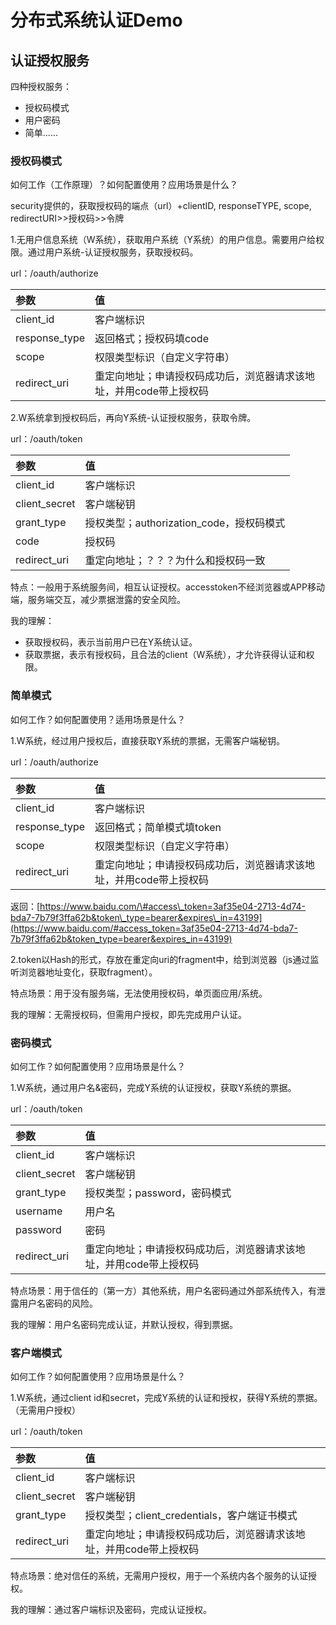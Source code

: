 # 分布式系统认证Demo

## 认证授权服务

四种授权服务：

* 授权码模式
* 用户密码
* 简单......

### 授权码模式

如何工作（工作原理）？如何配置使用？应用场景是什么？

security提供的，获取授权码的端点（url）+clientID, responseTYPE, scope, redirectURI&gt;&gt;授权码&gt;&gt;令牌

1.无用户信息系统（W系统），获取用户系统（Y系统）的用户信息。需要用户给权限。通过用户系统-认证授权服务，获取授权码。

url：/oauth/authorize

| 参数 | 值 |
| :--- | :--- |
| client\_id | 客户端标识 |
| response\_type | 返回格式；授权码填code |
| scope | 权限类型标识（自定义字符串） |
| redirect\_uri | 重定向地址；申请授权码成功后，浏览器请求该地址，并用code带上授权码 |

2.W系统拿到授权码后，再向Y系统-认证授权服务，获取令牌。

url：/oauth/token

| 参数 | 值 |
| :--- | :--- |
| client\_id | 客户端标识 |
| client\_secret | 客户端秘钥 |
| grant\_type | 授权类型；authorization\_code，授权码模式 |
| code | 授权码 |
| redirect\_uri | 重定向地址；？？？为什么和授权码一致 |

特点：一般用于系统服务间，相互认证授权。accesstoken不经浏览器或APP移动端，服务端交互，减少票据泄露的安全风险。

我的理解：

* 获取授权码，表示当前用户已在Y系统认证。
* 获取票据，表示有授权码，且合法的client（W系统），才允许获得认证和权限。

### 简单模式

如何工作？如何配置使用？适用场景是什么？

1.W系统，经过用户授权后，直接获取Y系统的票据，无需客户端秘钥。

url：/oauth/authorize

| 参数 | 值 |
| :--- | :--- |
| client\_id | 客户端标识 |
| response\_type | 返回格式；简单模式填token |
| scope | 权限类型标识（自定义字符串） |
| redirect\_uri | 重定向地址；申请授权码成功后，浏览器请求该地址，并用code带上授权码 |

返回：[https://www.baidu.com/\#access\_token=3af35e04-2713-4d74-bda7-7b79f3ffa62b&token\_type=bearer&expires\_in=43199](https://www.baidu.com/#access_token=3af35e04-2713-4d74-bda7-7b79f3ffa62b&token_type=bearer&expires_in=43199)

2.token以Hash的形式，存放在重定向uri的fragment中，给到浏览器（js通过监听浏览器地址变化，获取fragment）。

特点场景：用于没有服务端，无法使用授权码，单页面应用/系统。

我的理解：无需授权码，但需用户授权，即先完成用户认证。

### 密码模式

如何工作？如何配置使用？应用场景是什么？

1.W系统，通过用户名&密码，完成Y系统的认证授权，获取Y系统的票据。

url：/oauth/token

| 参数 | 值 |
| :--- | :--- |
| client\_id | 客户端标识 |
| client\_secret | 客户端秘钥 |
| grant\_type | 授权类型；password，密码模式 |
| username | 用户名 |
| password | 密码 |
| redirect\_uri | 重定向地址；申请授权码成功后，浏览器请求该地址，并用code带上授权码 |

特点场景：用于信任的（第一方）其他系统，用户名密码通过外部系统传入，有泄露用户名密码的风险。

我的理解：用户名密码完成认证，并默认授权，得到票据。

### 客户端模式

如何工作？如何配置使用？应用场景是什么？

1.W系统，通过client id和secret，完成Y系统的认证和授权，获得Y系统的票据。（无需用户授权）

url：/oauth/token

| 参数 | 值 |
| :--- | :--- |
| client\_id | 客户端标识 |
| client\_secret | 客户端秘钥 |
| grant\_type | 授权类型；client\_credentials，客户端证书模式 |
| redirect\_uri | 重定向地址；申请授权码成功后，浏览器请求该地址，并用code带上授权码 |

特点场景：绝对信任的系统，无需用户授权，用于一个系统内各个服务的认证授权。

我的理解：通过客户端标识及密码，完成认证授权。



